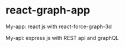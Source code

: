 # react-graph-app

My-app: react js with react-force-graph-3d 

My-api: express js with REST api and graphQL
